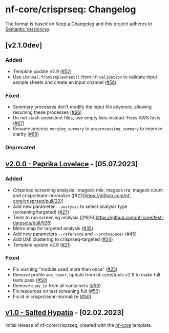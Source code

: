 # nf-core/crisprseq: Changelog

The format is based on [Keep a Changelog](https://keepachangelog.com/en/1.0.0/)
and this project adheres to [Semantic Versioning](https://semver.org/spec/v2.0.0.html).

## [v2.1.0dev]

### Added

- Template update v2.9 ([#52](https://github.com/nf-core/crisprseq/pull/52))
- Use `Channel.fromSamplesheet()` from `nf-validation` to validate input sample sheets and create an input channel ([#58](https://github.com/nf-core/crisprseq/pull/58))

### Fixed

- Summary processes don't modify the input file anymore, allowing resuming these processes ([#66](https://github.com/nf-core/crisprseq/pull/66))
- Do not stash unexistent files, use empty lists instead. Fixes AWS tests ([#67](https://github.com/nf-core/crisprseq/pull/67))
- Rename process `merging_summary` to `preprocessing_summary` to improve clarity ([#69](https://github.com/nf-core/crisprseq/pull/69))

### Deprecated

## [v2.0.0 - Paprika Lovelace](https://github.com/nf-core/crisprseq/releases/tag/2.0.0) - [05.07.2023]

### Added

- Crisprseq screening analysis : mageck mle, mageck rra, mageck count and crisprcleanr-normalize ([#22]https://github.com/nf-core/crisprseq/pull/22))
- Add new parameter `--analysis` to select analysis type (screening/targeted) ([#27](https://github.com/nf-core/crisprseq/pull/27))
- Tests to run screening analysis ([#926]https://github.com/nf-core/test-datasets/pull/926)
- Metro map for targeted analysis ([#35](https://github.com/nf-core/crisprseq/pull/35))
- Add new parameters `--reference` and `--protospacer` ([#45](https://github.com/nf-core/crisprseq/pull/45))
- Add UMI clustering to crisprseq-targeted ([#24](https://github.com/nf-core/crisprseq/pull/24))
- Template update v2.8 ([#21](https://github.com/nf-core/crisprseq/pull/21))

### Fixed

- Fix warning "module used more than once" ([#25](https://github.com/nf-core/crisprseq/pull/25))
- Remove profile `aws_tower`, update from nf-core/tools v2.9 to make full tests pass ([#50](https://github.com/nf-core/crisprseq/pull/50))
- Remove `quay.io` from all containers ([#50](https://github.com/nf-core/crisprseq/pull/50))
- Fix resources on test screening full ([#50](https://github.com/nf-core/crisprseq/pull/56))
- Fix id in crisprcleanr-normalize ([#50](https://github.com/nf-core/crisprseq/pull/56))

## [v1.0 - Salted Hypatia](https://github.com/nf-core/crisprseq/releases/tag/1.0) - [02.02.2023]

Initial release of nf-core/crisprseq, created with the [nf-core](https://nf-co.re/) template.
